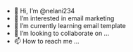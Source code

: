 - 👋 Hi, I’m @nelani234
- 👀 I’m interested in email marketing
- 🌱 I’m currently learning email template
- 💞️ I’m looking to collaborate on ...
- 📫 How to reach me ...

<!---
nelani234/nelani234 is a ✨ special ✨ repository because its `README.md` (this file) appears on your GitHub profile.
You can click the Preview link to take a look at your changes.
--->
